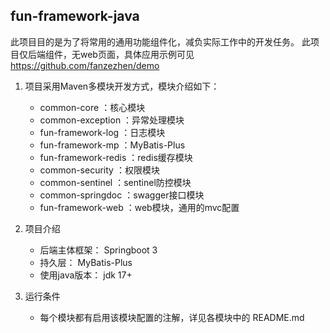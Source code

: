 fun-framework-java
------------------------------------------
此项目目的是为了将常用的通用功能组件化，减负实际工作中的开发任务。
此项目仅后端组件，无web页面，具体应用示例可见 https://github.com/fanzezhen/demo
1. 项目采用Maven多模块开发方式，模块介绍如下：
    * common-core                  ：核心模块
    * common-exception             ：异常处理模块
    * fun-framework-log                   ：日志模块
    * fun-framework-mp                    ：MyBatis-Plus
    * fun-framework-redis                 ：redis缓存模块
    * common-security              ：权限模块
    * common-sentinel              ：sentinel防控模块
    * common-springdoc               ：swagger接口模块
    * fun-framework-web                   ：web模块，通用的mvc配置
   
2. 项目介绍
   * 后端主体框架： Springboot 3
   * 持久层： MyBatis-Plus
   * 使用java版本： jdk 17+
   
3. 运行条件
   * 每个模块都有启用该模块配置的注解，详见各模块中的 README.md
